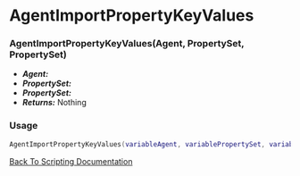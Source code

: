 # AgentImportPropertyKeyValues

### AgentImportPropertyKeyValues(Agent, PropertySet, PropertySet)
- ***Agent:*** 
- ***PropertySet:*** 
- ***PropertySet:*** 
- ***Returns:*** Nothing

### Usage

```Lua
AgentImportPropertyKeyValues(variableAgent, variablePropertySet, variablePropertySet)
```


[Back To Scripting Documentation](../README.md)

